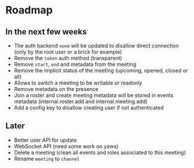 # Roadmap

## In the next few weeks

* The auth backend `none` will be updated to disallow direct connection (only by the root user or a brick for example)
* Remove the `token` auth method (transparent)
* Remove `start`, `end` and metadata from the meeting
* Remove the implicit status of the meeting (upcoming, opened, closed or all)
* Allows to switch a meeting to be writable or readonly
* Remove metadata on the presence
* Join a roster and create meeting metadata will be stored in events metadata (internal.roster.add and internal.meeting.add)
* Add a config key to disallow creating user if not authenticated

## Later

* Better user API for update
* WebSocket API (need some work on yaws)
* Delete a meeting (clean all events and roles associated to this meeting)
* Rename `meeting` to `channel`
